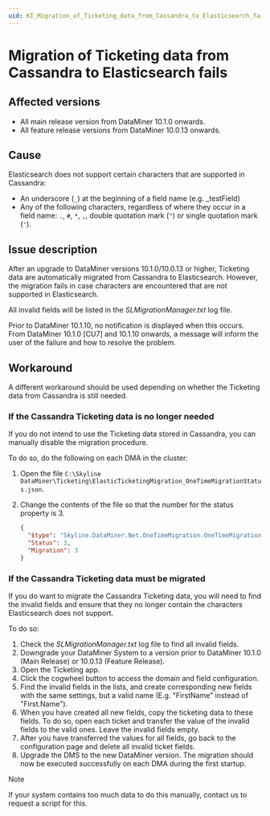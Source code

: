 ```yaml
---
uid: KI_Migration_of_Ticketing_data_from_Cassandra_to_Elasticsearch_fails
---
```


# Migration of Ticketing data from Cassandra to Elasticsearch fails

## Affected versions

- All main release version from DataMiner 10.1.0 onwards.
- All feature release versions from DataMiner 10.0.13 onwards.

## Cause

Elasticsearch does not support certain characters that are supported in Cassandra:

- An underscore (`_`) at the beginning of a field name (e.g. _testField)
- Any of the following characters, regardless of where they occur in a field name: `.`, `#`, `*`, `,`, double quotation mark (`"`) or single quotation mark (`'`).

## Issue description

After an upgrade to DataMiner versions 10.1.0/10.0.13 or higher, Ticketing data are automatically migrated from Cassandra to Elasticsearch. However, the migration fails in case characters are encountered that are not supported in Elasticsearch.

All invalid fields will be listed in the *SLMigrationManager.txt* log file.

Prior to DataMiner 10.1.10, no notification is displayed when this occurs. From DataMiner 10.1.0 [CU7] and 10.1.10 onwards, a message will inform the user of the failure and how to resolve the problem.

## Workaround

A different workaround should be used depending on whether the Ticketing data from Cassandra is still needed.

### If the Cassandra Ticketing data is no longer needed

If you do not intend to use the Ticketing data stored in Cassandra, you can manually disable the migration procedure.

To do so, do the following on each DMA in the cluster:

1. Open the file `C:\Skyline DataMiner\Ticketing\ElasticTicketingMigration_OneTimeMigrationStatus.json`.

2. Change the contents of the file so that the number for the status property is 3.

    ```json
    {
      "$type": "Skyline.DataMiner.Net.OneTimeMigration.OneTimeMigrationStatus, SLNetTypes",
      "Status": 3,
      "Migration": 3
    }
    ```

### If the Cassandra Ticketing data must be migrated

If you do want to migrate the Cassandra Ticketing data, you will need to find the invalid fields and ensure that they no longer contain the characters Elasticsearch does not support.

To do so:

1. Check the *SLMigrationManager.txt* log file to find all invalid fields.
1. Downgrade your DataMiner System to a version prior to DataMiner 10.1.0 (Main Release) or 10.0.13 (Feature Release).
1. Open the Ticketing app.
1. Click the cogwheel button to access the domain and field configuration.
1. Find the invalid fields in the lists, and create corresponding new fields with the same settings, but a valid name (E.g. "FirstName" instead of "First.Name").
1. When you have created all new fields, copy the ticketing data to these fields. To do so, open each ticket and transfer the value of the invalid fields to the valid ones. Leave the invalid fields empty.
1. After you have transferred the values for all fields, go back to the configuration page and delete all invalid ticket fields.
1. Upgrade the DMS to the new DataMiner version. The migration should now be executed successfully on each DMA during the first startup.

> [!NOTE]
> If your system contains too much data to do this manually, contact us to request a script for this.
